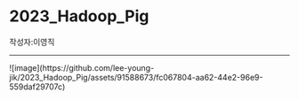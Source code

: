 # 2023_Hadoop_Pig
작성자:이영직
<hr/>
![image](https://github.com/lee-young-jik/2023_Hadoop_Pig/assets/91588673/fc067804-aa62-44e2-96e9-559daf29707c)

